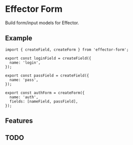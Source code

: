 # Effector Form

Build form/input models for Effector.

## Example

```
import { createField, createForm } from 'effector-form';

export const loginField = createField({
  name: 'login',
});

export const passField = createField({
  name: 'pass',
});

export const authForm = createForm({
  name: 'auth',
  fields: [nameField, passField],
});

```

## Features

## TODO
